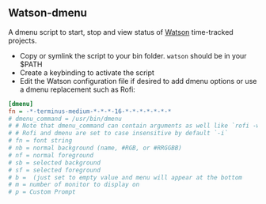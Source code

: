 ## Watson-dmenu

A dmenu script to start, stop and view status of
[Watson](http://tailordev.github.io/Watson/) time-tracked projects.

- Copy or symlink the script to your bin folder. `watson` should be in your
  $PATH
- Create a keybinding to activate the script
- Edit the Watson configuration file if desired to add dmenu options or use a
  dmenu replacement such as Rofi:

```ini
[dmenu]
fn = -*-terminus-medium-*-*-*-16-*-*-*-*-*-*-*
# dmenu_command = /usr/bin/dmenu
# # Note that dmenu_command can contain arguments as well like `rofi -width 30`
# # Rofi and dmenu are set to case insensitive by default `-i`
# fn = font string
# nb = normal background (name, #RGB, or #RRGGBB)
# nf = normal foreground
# sb = selected background
# sf = selected foreground
# b =  (just set to empty value and menu will appear at the bottom
# m = number of monitor to display on
# p = Custom Prompt
```
